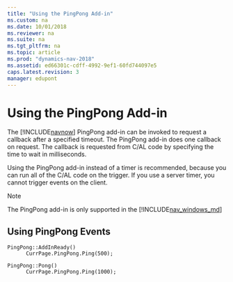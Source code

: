 ```yaml
---
title: "Using the PingPong Add-in"
ms.custom: na
ms.date: 10/01/2018
ms.reviewer: na
ms.suite: na
ms.tgt_pltfrm: na
ms.topic: article
ms.prod: "dynamics-nav-2018"
ms.assetid: ed66301c-cdff-4992-9ef1-60fd744097e5
caps.latest.revision: 3
manager: edupont
---
```

# Using the PingPong Add-in
The [!INCLUDE[navnow](includes/navnow_md.md)] PingPong add-in can be invoked to request a callback after a specified timeout. The PingPong add-in does one callback on request. The callback is requested from C/AL code by specifying the time to wait in milliseconds.  
  
Using the PingPong add-in instead of a timer is recommended, because you can run all of the C/AL code on the trigger. If you use a server timer, you cannot trigger events on the client.

> [!NOTE]   
> The PingPong add-in is only supported in the [!INCLUDE[nav_windows_md](includes/nav_windows_md.md)] 
  
## Using PingPong Events  
  
```  
PingPong::AddInReady()  
      CurrPage.PingPong.Ping(500);  
```  
  
```  
PingPong::Pong()  
      CurrPage.PingPong.Ping(1000);  
```